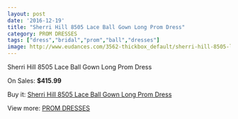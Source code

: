 ```yaml
---
layout: post
date: '2016-12-19'
title: "Sherri Hill 8505 Lace Ball Gown Long Prom Dress"
category: PROM DRESSES
tags: ["dress","bridal","prom","ball","dresses"]
image: http://www.eudances.com/3562-thickbox_default/sherri-hill-8505-lace-ball-gown-long-prom-dress.jpg
---
```

Sherri Hill 8505 Lace Ball Gown Long Prom Dress

On Sales: **$415.99**
<a href="https://www.eudances.com/en/prom-dresses/1194-sherri-hill-8505-lace-ball-gown-long-prom-dress.html"><amp-img layout="responsive" width="600" height="600" src="//www.eudances.com/3562-thickbox_default/sherri-hill-8505-lace-ball-gown-long-prom-dress.jpg" alt="Sherri Hill 8505 Lace Ball Gown Long Prom Dress 0" /></a>
<a href="https://www.eudances.com/en/prom-dresses/1194-sherri-hill-8505-lace-ball-gown-long-prom-dress.html"><amp-img layout="responsive" width="600" height="600" src="//www.eudances.com/3563-thickbox_default/sherri-hill-8505-lace-ball-gown-long-prom-dress.jpg" alt="Sherri Hill 8505 Lace Ball Gown Long Prom Dress 1" /></a>
<a href="https://www.eudances.com/en/prom-dresses/1194-sherri-hill-8505-lace-ball-gown-long-prom-dress.html"><amp-img layout="responsive" width="600" height="600" src="//www.eudances.com/3564-thickbox_default/sherri-hill-8505-lace-ball-gown-long-prom-dress.jpg" alt="Sherri Hill 8505 Lace Ball Gown Long Prom Dress 2" /></a>
<a href="https://www.eudances.com/en/prom-dresses/1194-sherri-hill-8505-lace-ball-gown-long-prom-dress.html"><amp-img layout="responsive" width="600" height="600" src="//www.eudances.com/3565-thickbox_default/sherri-hill-8505-lace-ball-gown-long-prom-dress.jpg" alt="Sherri Hill 8505 Lace Ball Gown Long Prom Dress 3" /></a>
<a href="https://www.eudances.com/en/prom-dresses/1194-sherri-hill-8505-lace-ball-gown-long-prom-dress.html"><amp-img layout="responsive" width="600" height="600" src="//www.eudances.com/3566-thickbox_default/sherri-hill-8505-lace-ball-gown-long-prom-dress.jpg" alt="Sherri Hill 8505 Lace Ball Gown Long Prom Dress 4" /></a>

Buy it: [Sherri Hill 8505 Lace Ball Gown Long Prom Dress](https://www.eudances.com/en/prom-dresses/1194-sherri-hill-8505-lace-ball-gown-long-prom-dress.html "Sherri Hill 8505 Lace Ball Gown Long Prom Dress")

View more: [PROM DRESSES](https://www.eudances.com/en/13-prom-dresses "PROM DRESSES")